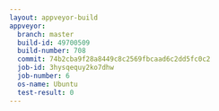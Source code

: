 ```yaml
---
layout: appveyor-build
appveyor:
  branch: master
  build-id: 49700509
  build-number: 708
  commit: 74b2cba9f28a8449c8c2569fbcaad6c2dd5fc0c2
  job-id: 3hysqequy2ko7dhw
  job-number: 6
  os-name: Ubuntu
  test-result: 0
---
```

